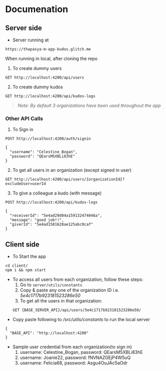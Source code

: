 # Documenation

## Server side 
- Server running at 
```
https://thapasya-m-app-kudos.glitch.me
```
When running in local, after cloning the repo

1. To create dummy users
  ```
  GET http://localhost:4200/api/users
  ```

2. To create dummy kudos
  ```
  GET http://localhost:4200/api/kudos-logs
  ```

>*Note: By default 3 organizations have been used throughout the app*

### Other API Calls

1. To Sign in
  ```
  POST http://localhost:4200/auth/signin

  {
    "username": "Celestine_Bogan",
    "password": "QEarsM5XBLi83hE"
  }
  ```

2. To get all users in an organization (except signed in user)
  ```
  GET http://localhost:4200/api/users/{organizationId}?excludeUser=userId
  ```

3. To give a colleague a kudo (with message)
```
POST http://localhost:4200/api/kudos-logs
 
{
  "receiverId": "5e4ad29d04a159132474046a",
  "message": "good job!!",
  "giverId": "5e4ad1581628ae125abc0caf"
}
```

## Client side

- To Start the app
```
cd client/
npm i && npm start
```
- To access all users from each organization, follow these steps:
  1. Go to `server/utils/constants`
  2. Copy & paste any one of the organization ID i.e. *5e4c1717b923181523286e50*
  3. To get all the users in that organization:
    ```
    GET {BASE_SERVER_API}/api/users/5e4c1717b923181523286e50/
    ```
- Copy paste following to */src/utils/constants* to run the local server
```
{
  "BASE_API": "http://localhost:4200"
}
```
- Sample user credential from each organization(to sign in)
  1. username: Celestine_Bogan, 
     password: QEarsM5XBLi83hE
  2. username: Joanie22,
     password: fNVNAZGEjP4W5uQ
  3. username: Felicia68,
     password: Asgu4OuJAc5aOdr
